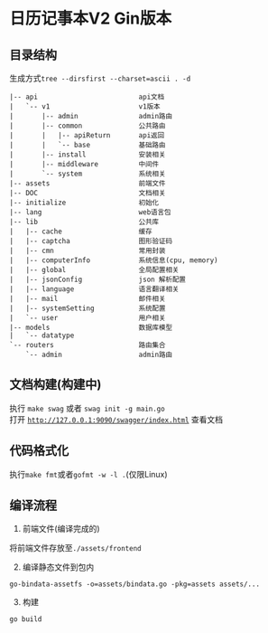# 日历记事本V2 Gin版本

## 目录结构

生成方式`tree --dirsfirst --charset=ascii . -d`
```
|-- api                         api文档
|   `-- v1                      v1版本
|       |-- admin               admin路由
|       |-- common              公共路由
|       |   |-- apiReturn       api返回
|       |   `-- base            基础路由
|       |-- install             安装相关
|       |-- middleware          中间件
|       `-- system              系统相关
|-- assets                      前端文件
|-- DOC                         文档相关
|-- initialize                  初始化
|-- lang                        web语言包
|-- lib                         公共库
|   |-- cache                   缓存
|   |-- captcha                 图形验证码
|   |-- cmn                     常用封装
|   |-- computerInfo            系统信息(cpu, memory)
|   |-- global                  全局配置相关
|   |-- jsonConfig              json 解析配置
|   |-- language                语言翻译相关
|   |-- mail                    邮件相关
|   |-- systemSetting           系统配置
|   `-- user                    用户相关
|-- models                      数据库模型
|   `-- datatype
`-- routers                     路由集合
    `-- admin                   admin路由
```

## 文档构建(构建中)
执行 `make swag` 或者 `swag init -g main.go` </br>
打开 [`http://127.0.0.1:9090/swagger/index.html`](http://127.0.0.1:9090/swagger/index.html) 查看文档

## 代码格式化
执行`make fmt`或者`gofmt -w -l .`(仅限Linux)

## 编译流程

1. 前端文件(编译完成的)

将前端文件存放至`./assets/frontend`

2. 编译静态文件到包内

```
go-bindata-assetfs -o=assets/bindata.go -pkg=assets assets/...
```

3. 构建

```
go build
```
